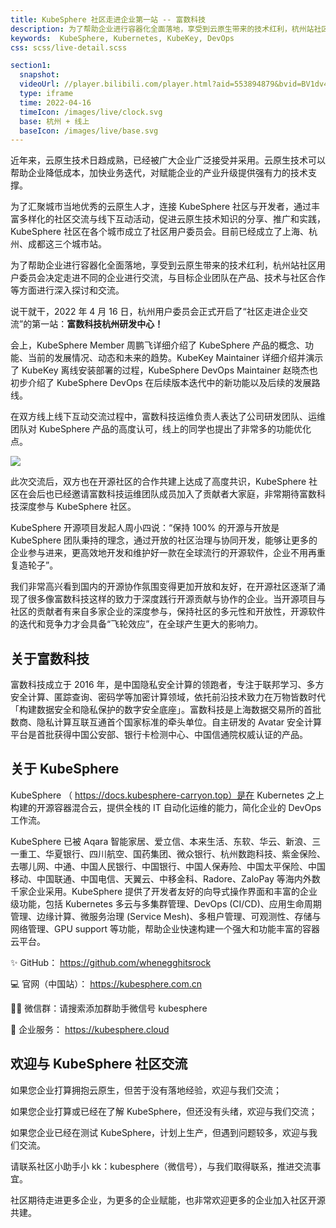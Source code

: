 ```yaml
---
title: KubeSphere 社区走进企业第一站 -- 富数科技
description: 为了帮助企业进行容器化全面落地，享受到云原生带来的技术红利，杭州站社区用户委员会决定走进不同的企业进行交流，与目标企业团队在产品、技术与社区合作等方面进行深入探讨和交流。
keywords:  KubeSphere, Kubernetes, KubeKey, DevOps
css: scss/live-detail.scss

section1:
  snapshot: 
  videoUrl: //player.bilibili.com/player.html?aid=553894879&bvid=BV1dv4y1K7fE&cid=715978855&page=1&high_quality=1
  type: iframe
  time: 2022-04-16 
  timeIcon: /images/live/clock.svg
  base: 杭州 + 线上
  baseIcon: /images/live/base.svg
---
```


近年来，云原生技术日趋成熟，已经被广大企业广泛接受并采用。云原生技术可以帮助企业降低成本，加快业务迭代，对赋能企业的产业升级提供强有力的技术支撑。

为了汇聚城市当地优秀的云原生人才，连接 KubeSphere 社区与开发者，通过丰富多样化的社区交流与线下互动活动，促进云原生技术知识的分享、推广和实践，KubeSphere 社区在各个城市成立了社区用户委员会。目前已经成立了上海、杭州、成都这三个城市站。

为了帮助企业进行容器化全面落地，享受到云原生带来的技术红利，杭州站社区用户委员会决定走进不同的企业进行交流，与目标企业团队在产品、技术与社区合作等方面进行深入探讨和交流。

说干就干，2022 年 4 月 16 日，杭州用户委员会正式开启了“社区走进企业交流”的第一站：**富数科技杭州研发中心！**

会上，KubeSphere Member 周鹏飞详细介绍了 KubeSphere 产品的概念、功能、当前的发展情况、动态和未来的趋势。KubeKey Maintainer 详细介绍并演示了 KubeKey 离线安装部署的过程，KubeSphere DevOps Maintainer 赵晓杰也初步介绍了 KubeSphere DevOps 在后续版本迭代中的新功能以及后续的发展路线。

在双方线上线下互动交流过程中，富数科技运维负责人表达了公司研发团队、运维团队对 KubeSphere 产品的高度认可，线上的同学也提出了非常多的功能优化点。

![](https://pek3b.qingstor.com/kubesphere-community/images/fudata-kubesphere-1.jpeg)

此次交流后，双方也在开源社区的合作共建上达成了高度共识，KubeSphere 社区在会后也已经邀请富数科技运维团队成员加入了贡献者大家庭，非常期待富数科技深度参与 KubeSphere 社区。

KubeSphere 开源项目发起人周小四说：“保持 100% 的开源与开放是 KubeSphere 团队秉持的理念，通过开放的社区治理与协同开发，能够让更多的企业参与进来，更高效地开发和维护好一款在全球流行的开源软件，企业不用再重复造轮子”。

我们非常高兴看到国内的开源协作氛围变得更加开放和友好，在开源社区逐渐了涌现了很多像富数科技这样的致力于深度践行开源贡献与协作的企业。当开源项目与社区的贡献者有来自多家企业的深度参与，保持社区的多元性和开放性，开源软件的迭代和竞争力才会具备“飞轮效应”，在全球产生更大的影响力。

## 关于富数科技

富数科技成立于 2016 年，是中国隐私安全计算的领跑者，专注于联邦学习、多方安全计算、匿踪查询、密码学等加密计算领域，依托前沿技术致力在万物皆数时代「构建数据安全和隐私保护的数字安全底座」。富数科技是上海数据交易所的首批数商、隐私计算互联互通首个国家标准的牵头单位。自主研发的 Avatar 安全计算平台是首批获得中国公安部、银行卡检测中心、中国信通院权威认证的产品。

## 关于 KubeSphere

KubeSphere （ https://docs.kubesphere-carryon.top）是在 Kubernetes 之上构建的开源容器混合云，提供全栈的 IT 自动化运维的能力，简化企业的 DevOps 工作流。

KubeSphere 已被 Aqara 智能家居、爱立信、本来生活、东软、华云、新浪、三一重工、华夏银行、四川航空、国药集团、微众银行、杭州数跑科技、紫金保险、去哪儿网、中通、中国人民银行、中国银行、中国人保寿险、中国太平保险、中国移动、中国联通、中国电信、天翼云、中移金科、Radore、ZaloPay 等海内外数千家企业采用。KubeSphere 提供了开发者友好的向导式操作界面和丰富的企业级功能，包括 Kubernetes 多云与多集群管理、DevOps (CI/CD)、应用生命周期管理、边缘计算、微服务治理 (Service Mesh)、多租户管理、可观测性、存储与网络管理、GPU support 等功能，帮助企业快速构建一个强大和功能丰富的容器云平台。



 ✨ GitHub： https://github.com/whenegghitsrock

 💻 官网（中国站）： https://kubesphere.com.cn

 👨‍💻‍ 微信群：请搜索添加群助手微信号 kubesphere

 🔗 企业服务： https://kubesphere.cloud

## 欢迎与 KubeSphere 社区交流

如果您企业打算拥抱云原生，但苦于没有落地经验，欢迎与我们交流；

如果您企业打算或已经在了解 KubeSphere，但还没有头绪，欢迎与我们交流；

如果您企业已经在测试 KubeSphere，计划上生产，但遇到问题较多，欢迎与我们交流。

请联系社区小助手小 kk：kubesphere（微信号），与我们取得联系，推进交流事宜。

社区期待走进更多企业，为更多的企业赋能，也非常欢迎更多的企业加入社区开源共建。
